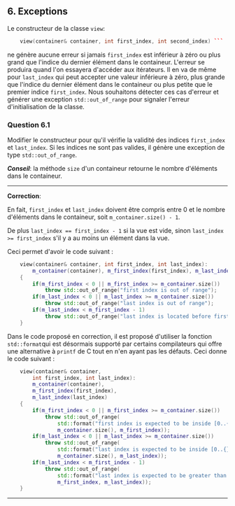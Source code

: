## 6. Exceptions

Le constructeur de la classe `view`:

```cpp
    view(container& container, int first_index, int second_index) ```
```

ne génère aucune erreur si jamais `first_index` est inférieur à zéro ou plus grand que l'indice du dernier élément dans le containeur. L'erreur se produira quand l'on essayera d'accéder aux itérateurs. Il en va de même pour `last_index` qui peut accepter une valeur inférieure à zéro, plus grande que l'indice du dernier élément dans le containeur ou plus petite que le premier indice `first_index`. Nous souhaitons détecter ces cas d'erreur et générer une exception `std::out_of_range` pour signaler l'erreur d'initialisation de la classe.

### Question 6.1

Modifier le constructeur pour qu'il vérifie la validité des indices `first_index` et `last_index`. Si les indices ne sont pas valides, il génère une exception de type `std::out_of_range`.

***Conseil***: la méthode `size` d'un containeur retourne le nombre d'éléments dans le containeur.

___
**Correction**:

En fait, `first_index` et `last_index` doivent être compris entre $0$ et le nombre d'éléments dans le containeur, soit `m_container.size() - 1`.

De plus `last_index == first_index - 1` si la vue est vide, sinon `last_index >= first_index` s'il y a au moins un élément dans la vue.

Ceci permet d'avoir le code suivant :

```cpp
    view(container& container, int first_index, int last_index):
        m_container(container), m_first_index(first_index), m_last_index(last_index)
    {
        if(m_first_index < 0 || m_first_index >= m_container.size())
            throw std::out_of_range("first index is out of range");
        if(m_last_index < 0 || m_last_index >= m_container.size())
            throw std::out_of_range("last index is out of range");
        if(m_last_index < m_first_index - 1)
            throw std::out_of_range("last index is located before first index");
    }
```

Dans le code proposé en correction, il est proposé d'utiliser la fonction `std::format`qui est désormais supporté par certains compilateurs qui offre une alternative à `printf` de C tout en n'en ayant pas les défauts. Ceci donne le code suivant :

```cpp
    view(container& container, 
        int first_index, int last_index):
        m_container(container),
        m_first_index(first_index),
        m_last_index(last_index)
    {
        if(m_first_index < 0 || m_first_index >= m_container.size())
            throw std::out_of_range(
                std::format("first index is expected to be inside [0..{}]: Got: {}" 
                m_container.size(), m_first_index));
        if(m_last_index < 0 || m_last_index >= m_container.size())
            throw std::out_of_range(
                std::format("last index is expected to be inside [0..{}]: Got: {}" 
                m_container.size(), m_last_index));
        if(m_last_index < m_first_index - 1)
            throw std::out_of_range(
                std::format("last index is expected to be greater than first index {}: Got: {}" 
                m_first_index, m_last_index));
    }
```

___
